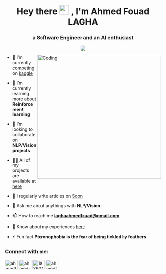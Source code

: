 <h1 align="center">Hey there <img src="https://raw.githubusercontent.com/MartinHeinz/MartinHeinz/master/wave.gif" width="30px" height="30px"> , I'm Ahmed Fouad LAGHA</h1>
<h3 align="center">a Software Engineer and an AI enthusiast</h3>

<p align="center">
  <a href="https://twitter.com/ahmedfouadlagha/" alt="twitter"><img src="https://img.shields.io/badge/follow-%40ahmedfouadlagha-1DA1F2?logo=twitter&style=for-the-badge" /></a>
<!--<a href="https://twitter.com/ahmedfouadlagha/" alt="twitter"><img src="https://img.shields.io/twitter/follow/ahmedfouadlagha?color=1DA1F2&logo=twitter&style=for-the-badge" /></a>-->
</p>

<img align="right" alt="Coding" width="400" src="https://itcpk.org/wp-content/uploads/2020/10/R1.png">

- 🔭 I’m currently competing on [kaggle](https://www.kaggle.com/ahmedfouadlagha)

- 🌱 I’m currently learning more about **Reinforcement learning**

- 👯 I’m looking to collaborate on **NLP/Vision projects**

- 👨‍💻 All of my projects are available at [here](https://github.com/ahmedfouadlagha?tab=repositories)

- 📝 I regularly write articles on [Soon](https://fouad.hashnode.dev/)

- 💬 Ask me about anythings with **NLP/Vision.**

- 📫 How to reach me **laghaahmedfouad@gmail.com**

- 📄 Know about my experiences [here](https://drive.google.com/file/d/1fn632upD_NxPDUupquzw8UesXV3aw0F3/view?usp=sharing)

- ⚡ Fun fact **Pteronophobia is the fear of being tickled by feathers.**

<h3 align="left">Connect with me:</h3>
<p align="left">
<a href="https://twitter.com/ahmedfouadlagha" target="blank"><img align="center" src="https://raw.githubusercontent.com/rahuldkjain/github-profile-readme-generator/master/src/images/icons/Social/twitter.svg" alt="ahmedfouadlagha" height="30" width="40" /></a>
<a href="https://linkedin.com/in/ahmedfouadlagha" target="blank"><img align="center" src="https://raw.githubusercontent.com/rahuldkjain/github-profile-readme-generator/master/src/images/icons/Social/linked-in-alt.svg" alt="ahmed-fouad-lagha" height="30" width="40" /></a>
<a href="https://stackoverflow.com/users/19390784" target="blank"><img align="center" src="https://raw.githubusercontent.com/rahuldkjain/github-profile-readme-generator/master/src/images/icons/Social/stack-overflow.svg" alt="19390784" height="30" width="40" /></a>
<a href="https://discordapp.com/users/ahmedfouadlagha" target="blank"><img align="center" src="https://raw.githubusercontent.com/rahuldkjain/github-profile-readme-generator/master/src/images/icons/Social/discord.svg" alt="ahmedfouadlagha" height="30" width="40" /></a>
</p>
